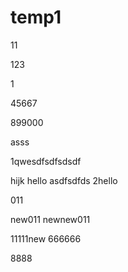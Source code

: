 # temp1
11

123

1

45667

899000

asss

1qwesdfsdfsdsdf

hijk
hello
asdfsdfds
2hello

011

new011
newnew011

11111new
666666

8888
